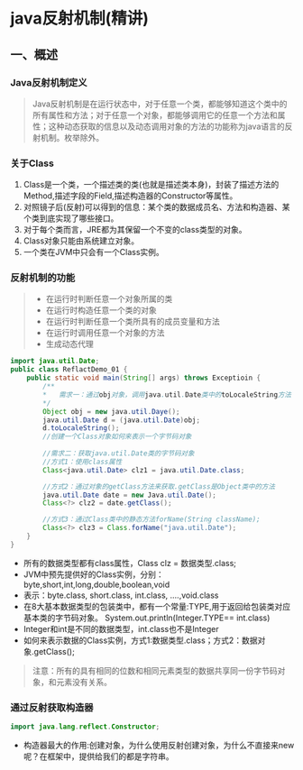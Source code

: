 # java反射机制(精讲)

## 一、概述  
### Java反射机制定义  
> Java反射机制是在运行状态中，对于任意一个类，都能够知道这个类中的所有属性和方法；对于任意一个对象，都能够调用它的任意一个方法和属性；这种动态获取的信息以及动态调用对象的方法的功能称为java语言的反射机制。枚举除外。  


### 关于Class
1. Class是一个类，一个描述类的类(也就是描述类本身)，封装了描述方法的Method,描述字段的Field,描述构造器的Constructor等属性。  
2. 对照镜子后(反射)可以得到的信息：某个类的数据成员名、方法和构造器、某个类到底实现了哪些接口。  
3. 对于每个类而言，JRE都为其保留一个不变的class类型的对象。  
4. Class对象只能由系统建立对象。  
5. 一个类在JVM中只会有一个Class实例。  

### 反射机制的功能  
> + 在运行时判断任意一个对象所属的类
> + 在运行时构造任意一个类的对象
> + 在运行时判断任意一个类所具有的成员变量和方法  
> + 在运行时调用任意一个对象的方法  
> + 生成动态代理  

``` java
import java.util.Date;
public class ReflactDemo_01 {
    public static void main(String[] args) throws Exceptioin {
        /**
        *   需求一：通过obj对象，调用java.util.Date类中的toLocaleString方法
        */
        Object obj = new java.util.Daye();
        java.util.Date d = (java.util.Date)obj;
        d.toLocaleString();
        //创建一个Class对象如何来表示一个字节码对象
        
        //需求二：获取java.util.Date类的字节码对象
        //方式1：使用class属性
        Class<java.util.Date> clz1 = java.util.Date.class;

        //方式2：通过对象的getClass方法来获取.getClass是Object类中的方法
        java.util.Date date = new Java.util.Date();
        Class<?> clz2 = date.getClass();

        //方式3：通过Class类中的静态方法forName(String className);
        Class<?> clz3 = Class.forName("java.util.Date");
    }
}
```

+ 所有的数据类型都有class属性，Class clz = 数据类型.class;
+ JVM中预先提供好的Class实例，分别：byte,short,int,long,double,boolean,void
+ 表示：byte.class, short.class, int.class, ....,void.class
+ 在8大基本数据类型的包装类中，都有一个常量:TYPE,用于返回给包装类对应基本类的字节码对象。  System.out.println(Integer.TYPE== int.class)
+ Integer和int是不同的数据类型，int.class也不是Integer
+ 如何来表示数据的Class实例，方式1:数据类型.class；方式2：数据对象.getClass();
> 注意：所有的具有相同的位数和相同元素类型的数据共享同一份字节码对象，和元素没有关系。  

### 通过反射获取构造器  
``` java
import java.lang.reflect.Constructor;
```

+ 构造器最大的作用:创建对象，为什么使用反射创建对象，为什么不直接来new呢？在框架中，提供给我们的都是字符串。